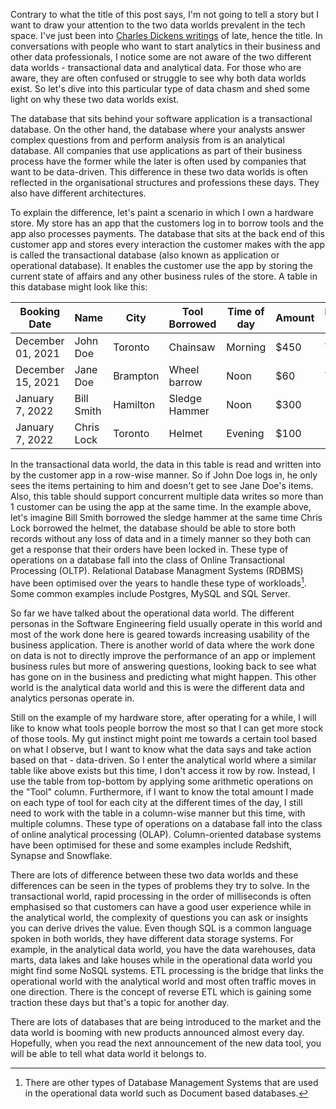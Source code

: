 Contrary to what the title of this post says, I'm not going to tell a story but I want to draw your attention to the two data worlds prevalent in the tech space. I've just been into [Charles Dickens writings](https://en.wikipedia.org/wiki/A_Tale_of_Two_Cities) of late, hence the title. In conversations with people who want to start analytics in their business and other data professionals, I notice some are not aware of the two different data worlds - transactional data and analytical data. For those who are aware, they are often confused or struggle to see why both data worlds exist. So let's dive into this particular type of data chasm and shed some light on why these two data worlds exist.

 The database that sits behind your software application is a transactional database. On the other hand, the database where your analysts answer complex questions from and perform analysis from is an analytical database. All companies that use applications as part of their business process have the former while the later is often used by companies that want to be data-driven. This difference in these two data worlds is often reflected in the organisational structures and professions these days. They also have different architectures.

To explain the difference, let's paint a scenario in which I own a hardware store. My store has an app that the customers log in to borrow tools and the app also processes payments. The database that sits at the back end of this customer app and stores every interaction the customer makes with the app is called the transactional database (also known as application or operational database). It enables the customer use the app by storing the current state of affairs and any other business rules of the store. A table in this database might look like this:

| Booking Date      | Name       | City     | Tool Borrowed | Time of day | Amount | Returned on time |
|-------------------|------------|----------|---------------|-------------|--------|------------------|
| December 01, 2021 | John Doe   | Toronto  | Chainsaw      | Morning     | $450   | Yes              |
| December 15, 2021 | Jane Doe   | Brampton | Wheel barrow  | Noon        | $60    | Yes              |
| January 7, 2022   | Bill Smith | Hamilton | Sledge Hammer | Noon        | $300   |                  |
| January 7, 2022   | Chris Lock | Toronto  | Helmet        | Evening     | $100   |                  |

In the transactional data world, the data in this table is read and written into by the customer app in a row-wise manner. So if John Doe logs in, he only sees the items pertaining to him and doesn't get to see Jane Doe's items. Also, this table should support concurrent multiple data writes so more than 1 customer can be using the app at the same time. In the example above, let's imagine Bill Smith borrowed the sledge hammer at the same time Chris Lock borrowed the helmet, the database should be able to store both records without any loss of data and in a timely manner so they both can get a response that their orders have been locked in. These type of operations on a database fall into the class of Online Transactional Processing (OLTP). Relational Database Managment Systems (RDBMS) have been optimised over the years to handle these type of workloads[^1]. Some common examples include Postgres, MySQL and SQL Server.

So far we have talked about the operational data world. The different personas in the Software Engineering field usually operate in this world and most of the work done here is geared towards increasing usability of the business application. There is another world of data where the work done on data is not to directly improve the performance of an app or implement business rules but more of answering questions, looking back to see what has gone on in the business and predicting what might happen. This other world is the analytical data world and this is were the different data and analytics personas operate in. 

Still on the example of my hardware store, after operating for a while, I will like to know what tools people borrow the most so that I can get more stock of those tools. My gut instinct might point me towards a certain tool based on what I observe, but I want to know what the data says and take action based on that - data-driven. So I enter the analytical world where a similar table like above exists but this time, I don't access it row by row. Instead, I use the table from top-bottom by applying some arithmetic operations on the "Tool" column. Furthermore, if I want to know the total amount I made on each type of tool for each city at the different times of the day, I still need to work with the table in a column-wise manner but this time, with multiple columns. These type of operations on a database fall into the class of online analytical processing (OLAP). Column-oriented database systems have been optimised for these and some examples include Redshift, Synapse and Snowflake. 

There are lots of difference between these two data worlds and these differences can be seen in the types of problems they try to solve. In the transactional world, rapid processing in the order of milliseconds is often emphasised so that customers can have a good user experience while in the analytical world, the complexity of questions you can ask or insights you can derive drives the value. Even though SQL is a common language spoken in both worlds, they have different data storage systems. For example, in the analytical data world, you have the data warehouses, data marts, data lakes and lake houses while in the operational data world you might find some NoSQL systems. ETL processing is the bridge that links the operational world with the analytical world and most often traffic moves in one direction. There is the concept of reverse ETL which is gaining some traction these days but that's a topic for another day.

There are lots of databases that are being introduced to the market and the data world is booming with new products announced almost every day. Hopefully, when you read the next announcement of the new data tool, you will be able to tell what data world it belongs to.


[^1]: There are other types of Database Management Systems that are used in the operational data world such as Document based databases.